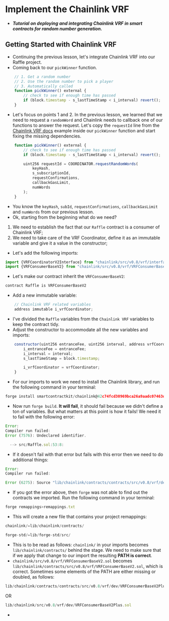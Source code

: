 # Implement the Chainlink VRF
- ***Tutorial on deploying and integrating Chainlink VRF in smart contracts for random number generation.***

## Getting Started with Chainlink VRF
- Continuing the previous lesson, let's integrate Chainlink VRF into our Raffle project.
- Coming back to our `pickWinner` function.

```javascript
    // 1. Get a random number
    // 2. Use the random number to pick a player
    // 3. Automatically called
    function pickWinner() external {
        // check to see if enough time has passed
        if (block.timestamp - s_lastTimeStamp < i_interval) revert();
    }
```

- Let's focus on points 1 and 2. In the previous lesson, we learned that we need to request a `randomWord` and Chainlink needs to callback one of our functions to answer the request. Let's copy the `requestId` line from the [Chainlink VRF docs](https://docs.chain.link/vrf/v2/subscription/examples/get-a-random-number#analyzing-the-contract) example inside our `pickWinner` function and start fixing the missing dependencies.

```javascript
    function pickWinner() external {
        // check to see if enough time has passed
        if (block.timestamp - s_lastTimeStamp < i_interval) revert();

        uint256 requestId = COORDINATOR.requestRandomWords(
            keyHash,
            s_subscriptionId,
            requestConfirmations,
            callbackGasLimit,
            numWords
        );
    }
```

- You know the `keyHash`, `subId`, `requestConfirmations`, `callbackGasLimit` and `numWords` from our previous lesson.
- Ok, starting from the beginning what do we need?
1. We need to establish the fact that our `Raffle` contract is a consumer of Chainlink VRF;
2. We need to take care of the VRF Coordinator, define it as an immutable variable and give it a value in the constructor;

- Let's add the following imports:

```javascript
import {VRFCoordinatorV2Interface} from "chainlink/src/v0.8/vrf/interfaces/VRFCoordinatorV2Interface.sol";
import {VRFConsumerBaseV2} from "chainlink/src/v0.8/vrf/VRFConsumerBaseV2.sol";
```

- Let's make our contract inherit the `VRFConsumerBaseV2`:

```javascript
contract Raffle is VRFConsumerBaseV2
```

- Add a new immutable variable:

```javascript
    // Chainlink VRF related variables
    address immutable i_vrfCoordinator;
```

- I've divided the `Raffle` variables from the `Chainlink VRF` variables to keep the contract tidy.
- Adjust the constructor to accommodate all the new variables and imports:

```javascript
    constructor(uint256 entranceFee, uint256 interval, address vrfCoordinator) {
        i_entranceFee = entranceFee;
        i_interval = interval;
        s_lastTimeStamp = block.timestamp;

        i_vrfCoordinator = vrfCoordinator;
    }
```

- For our imports to work we need to install the Chainlink library, and run the following command in your terminal:

```javascript
forge install smartcontractkit/chainlink@42c74fcd30969bca26a9aadc07463d1c2f473b8c --no-commit
```

- Now run `forge build`. **It will fail**, it should fail because we didn't define a ton of variables. But what matters at this point is how it fails! We need it to fail with the following error:

```javascript
Error: 
Compiler run failed:
Error (7576): Undeclared identifier.

  --> src/Raffle.sol:53:8:
```

- If it doesn't fail with that error but fails with this error then we need to do additional things:

```javascript
Error: 
Compiler run failed:

Error (6275): Source "lib/chainlink/contracts/contracts/src/v0.8/vrf/dev/VRFConsumerBaseV2Plus.sol" not found: File not found. Searched the following locations:
```

- If you got the error above, then `forge` was not able to find out the contracts we imported. Run the following command in your terminal:

```javascript
forge remappings>remappings.txt
```

- This will create a new file that contains your project remappings:

```javascript
chainlink/=lib/chainlink/contracts/

forge-std/=lib/forge-std/src/
```

- This is to be read as follows: `chainlink/` in your imports becomes `lib/chainlink/contracts/` behind the stage. We need to make sure that if we apply that change to our import the resulting **PATH is correct**.
- `chainlink/src/v0.8/vrf/VRFConsumerBaseV2.sol` becomes `lib/chainlink/contracts/src/v0.8/vrf/VRFConsumerBaseV2.sol`, which is correct. Sometimes some elements of the PATH are either missing or doubled, as follows:

```javascript
lib/chainlink/contracts/contracts/src/v0.8/vrf/dev/VRFConsumerBaseV2Plus.sol
```

OR

```javascript
lib/chainlink/src/v0.8/vrf/dev/VRFConsumerBaseV2Plus.sol
```

- 